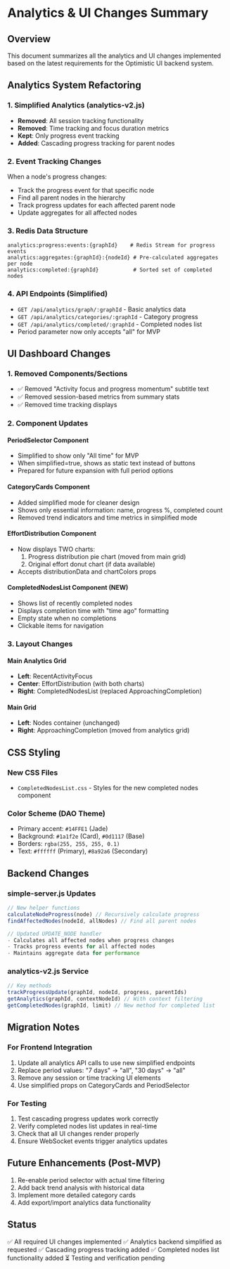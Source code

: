 # Analytics & UI Changes Summary

## Overview
This document summarizes all the analytics and UI changes implemented based on the latest requirements for the Optimistic UI backend system.

## Analytics System Refactoring

### 1. Simplified Analytics (analytics-v2.js)
- **Removed**: All session tracking functionality
- **Removed**: Time tracking and focus duration metrics
- **Kept**: Only progress event tracking
- **Added**: Cascading progress tracking for parent nodes

### 2. Event Tracking Changes
When a node's progress changes:
- Track the progress event for that specific node
- Find all parent nodes in the hierarchy
- Track progress updates for each affected parent node
- Update aggregates for all affected nodes

### 3. Redis Data Structure
```
analytics:progress:events:{graphId}    # Redis Stream for progress events
analytics:aggregates:{graphId}:{nodeId} # Pre-calculated aggregates per node
analytics:completed:{graphId}           # Sorted set of completed nodes
```

### 4. API Endpoints (Simplified)
- `GET /api/analytics/graph/:graphId` - Basic analytics data
- `GET /api/analytics/categories/:graphId` - Category progress
- `GET /api/analytics/completed/:graphId` - Completed nodes list
- Period parameter now only accepts "all" for MVP

## UI Dashboard Changes

### 1. Removed Components/Sections
- ✅ Removed "Activity focus and progress momentum" subtitle text
- ✅ Removed session-based metrics from summary stats
- ✅ Removed time tracking displays

### 2. Component Updates

#### PeriodSelector Component
- Simplified to show only "All time" for MVP
- When simplified=true, shows as static text instead of buttons
- Prepared for future expansion with full period options

#### CategoryCards Component  
- Added simplified mode for cleaner design
- Shows only essential information: name, progress %, completed count
- Removed trend indicators and time metrics in simplified mode

#### EffortDistribution Component
- Now displays TWO charts:
  1. Progress distribution pie chart (moved from main grid)
  2. Original effort donut chart (if data available)
- Accepts distributionData and chartColors props

#### CompletedNodesList Component (NEW)
- Shows list of recently completed nodes
- Displays completion time with "time ago" formatting
- Empty state when no completions
- Clickable items for navigation

### 3. Layout Changes

#### Main Analytics Grid
- **Left**: RecentActivityFocus
- **Center**: EffortDistribution (with both charts)
- **Right**: CompletedNodesList (replaced ApproachingCompletion)

#### Main Grid  
- **Left**: Nodes container (unchanged)
- **Right**: ApproachingCompletion (moved from analytics grid)

## CSS Styling

### New CSS Files
- `CompletedNodesList.css` - Styles for the new completed nodes component

### Color Scheme (DAO Theme)
- Primary accent: `#14FFE1` (Jade)
- Background: `#1a1f2e` (Card), `#0d1117` (Base)
- Borders: `rgba(255, 255, 255, 0.1)`
- Text: `#ffffff` (Primary), `#8a92a6` (Secondary)

## Backend Changes

### simple-server.js Updates
```javascript
// New helper functions
calculateNodeProgress(node) // Recursively calculate progress
findAffectedNodes(nodeId, allNodes) // Find all parent nodes

// Updated UPDATE_NODE handler
- Calculates all affected nodes when progress changes
- Tracks progress events for all affected nodes
- Maintains aggregate data for performance
```

### analytics-v2.js Service
```javascript
// Key methods
trackProgressUpdate(graphId, nodeId, progress, parentIds)
getAnalytics(graphId, contextNodeId) // With context filtering
getCompletedNodes(graphId, limit) // New method for completed list
```

## Migration Notes

### For Frontend Integration
1. Update all analytics API calls to use new simplified endpoints
2. Replace period values: "7 days" → "all", "30 days" → "all"  
3. Remove any session or time tracking UI elements
4. Use simplified props on CategoryCards and PeriodSelector

### For Testing
1. Test cascading progress updates work correctly
2. Verify completed nodes list updates in real-time
3. Check that all UI changes render properly
4. Ensure WebSocket events trigger analytics updates

## Future Enhancements (Post-MVP)
1. Re-enable period selector with actual time filtering
2. Add back trend analysis with historical data
3. Implement more detailed category cards
4. Add export/import analytics data functionality

## Status
✅ All required UI changes implemented
✅ Analytics backend simplified as requested
✅ Cascading progress tracking added
✅ Completed nodes list functionality added
⏳ Testing and verification pending